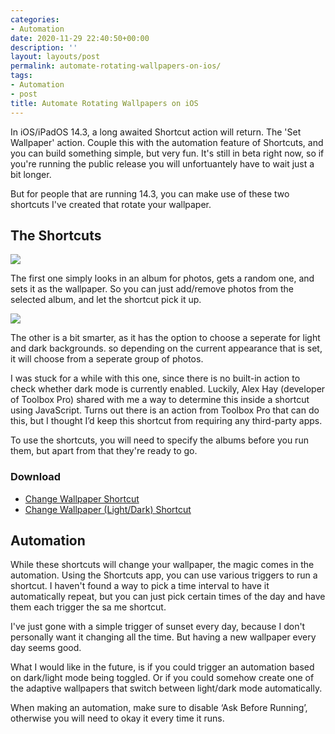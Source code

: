 ```yaml
---
categories:
- Automation
date: 2020-11-29 22:40:50+00:00
description: ''
layout: layouts/post
permalink: automate-rotating-wallpapers-on-ios/
tags:
- Automation
- post
title: Automate Rotating Wallpapers on iOS
---
```


In iOS/iPadOS 14.3, a long awaited Shortcut action will return. The 'Set Wallpaper' action. Couple this with the automation feature of Shortcuts, and you can build something simple, but very fun. It's still in beta right now, so if you're running the public release you will unfortuantely have to wait just a bit longer.

But for people that are running 14.3, you can make use of these two shortcuts I've created that rotate your wallpaper.

## The Shortcuts

![](https://cdn.chrishannah.me/images/2020/11/Untitled.jpeg)

The first one simply looks in an album for photos, gets a random one, and sets it as the wallpaper. So you can just add/remove photos from the selected album, and let the shortcut pick it up.

![](https://cdn.chrishannah.me/images/2020/11/Untitled-3.png)

The other is a bit smarter, as it has the option to choose a seperate for light and dark backgrounds. so depending on the current appearance that is set, it will choose from a seperate group of photos.

I was stuck for a while with this one, since there is no built-in action to check whether dark mode is currently enabled. Luckily, Alex Hay (developer of Toolbox Pro) shared with me a way to determine this inside a shortcut using JavaScript. Turns out there is an action from Toolbox Pro that can do this, but I thought I’d keep this shortcut from requiring any third-party apps.

To use the shortcuts, you will need to specify the albums before you run them, but apart from that they're ready to go.

### Download

- [Change Wallpaper Shortcut](https://www.icloud.com/shortcuts/49ede9f0cb564b4a936d1d1574d74045)
- [Change Wallpaper (Light/Dark) Shortcut](https://www.icloud.com/shortcuts/3981a96646514f1c95476c2e25a61340)

## Automation

While these shortcuts will change your wallpaper, the magic comes in the automation. Using the Shortcuts app, you can use various triggers to run a shortcut. I haven't found a way to pick a time interval to have it automatically repeat, but you can just pick certain times of the day and have them each trigger the sa me shortcut.

I've just gone with a simple trigger of sunset every day, because I don't personally want it changing all the time. But having a new wallpaper every day seems good.

What I would like in the future, is if you could trigger an automation based on dark/light mode being toggled. Or if you could somehow create one of the adaptive wallpapers that switch between light/dark mode automatically.

When making an automation, make sure to disable ‘Ask Before Running’, otherwise you will need to okay it every time it runs.